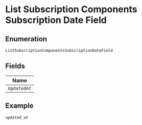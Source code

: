 
# List Subscription Components Subscription Date Field

## Enumeration

`ListSubscriptionComponentsSubscriptionDateField`

## Fields

| Name |
|  --- |
| `UpdatedAt` |

## Example

```
updated_at
```


